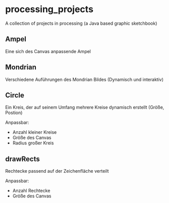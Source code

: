 # processing_projects
A collection of projects in processing (a Java based graphic sketchbook)

## Ampel
Eine sich des Canvas anpassende Ampel

## Mondrian
Verschiedene Auführungen des Mondrian Bildes (Dynamisch und interaktiv)

## Circle
Ein Kreis, der auf seinem Umfang mehrere Kreise dynamisch erstellt (Größe, Postion)

Anpassbar:
- Anzahl kleiner Kreise
- Größe des Canvas
- Radius großer Kreis

## drawRects
Rechtecke passend auf der Zeichenfläche verteilt

Anpassbar:
- Anzahl Rechtecke
- Größe des Canvas
